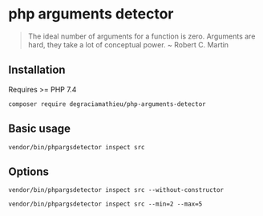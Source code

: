 # php arguments detector
> The ideal number of arguments for a function is zero. Arguments are hard, they take a lot of conceptual power. ~ Robert C. Martin
## Installation
Requires >= PHP 7.4
```
composer require degraciamathieu/php-arguments-detector
```
## Basic usage
```
vendor/bin/phpargsdetector inspect src
```
## Options
```
vendor/bin/phpargsdetector inspect src --without-constructor
```
```
vendor/bin/phpargsdetector inspect src --min=2 --max=5
```

